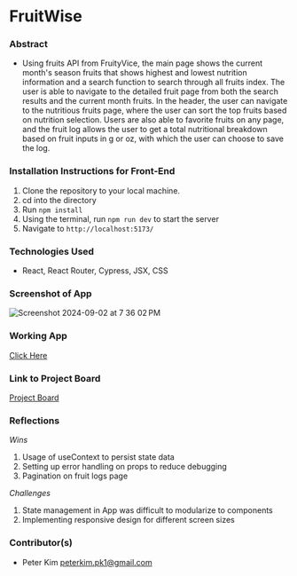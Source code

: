 # FruitWise

### Abstract
- Using fruits API from FruityVice, the main page shows the current month's season fruits that shows highest and lowest nutrition information and a search function to search through all fruits index. The user is able to navigate to the detailed fruit page from both the search results and the current month fruits. In the header, the user can navigate to the nutritious fruits page, where the user can sort the top fruits based on nutrition selection. Users are also able to favorite fruits on any page, and the fruit log allows the user to get a total nutritional breakdown based on fruit inputs in g or oz, with which the user can choose to save the log. 

### Installation Instructions for Front-End
1. Clone the repository to your local machine.
2. cd into the directory
3. Run `npm install`
4. Using the terminal, run `npm run dev` to start the server
5. Navigate to `http://localhost:5173/`

### Technologies Used
- React, React Router, Cypress, JSX, CSS

### Screenshot of App
![Screenshot 2024-09-02 at 7 36 02 PM](https://github.com/user-attachments/assets/0191bd7a-d47f-42b2-85a3-f95e240ae059)

### Working App
[Click Here](https://fruitwise.vercel.app/)

### Link to Project Board
[Project Board](https://github.com/users/peterkimpk1/projects/7)

### Reflections
*Wins*
1. Usage of useContext to persist state data
2. Setting up error handling on props to reduce debugging
3. Pagination on fruit logs page

*Challenges*
1. State management in App was difficult to modularize to components
2. Implementing responsive design for different screen sizes

### Contributor(s)
- Peter Kim peterkim.pk1@gmail.com

